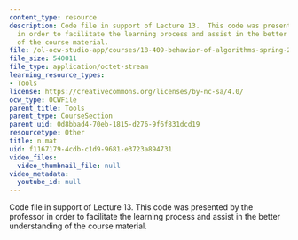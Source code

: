 ```yaml
---
content_type: resource
description: Code file in support of Lecture 13.  This code was presented by the professor
  in order to facilitate the learning process and assist in the better understanding
  of the course material.
file: /ol-ocw-studio-app/courses/18-409-behavior-of-algorithms-spring-2002/f11671794cdbc1d99681e3723a894731_n.mat
file_size: 540011
file_type: application/octet-stream
learning_resource_types:
- Tools
license: https://creativecommons.org/licenses/by-nc-sa/4.0/
ocw_type: OCWFile
parent_title: Tools
parent_type: CourseSection
parent_uid: 0d8bbad4-70eb-1815-d276-9f6f831dcd19
resourcetype: Other
title: n.mat
uid: f1167179-4cdb-c1d9-9681-e3723a894731
video_files:
  video_thumbnail_file: null
video_metadata:
  youtube_id: null
---
```

Code file in support of Lecture 13.  This code was presented by the professor in order to facilitate the learning process and assist in the better understanding of the course material.